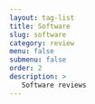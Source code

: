 ```yaml
---
layout: tag-list
title: Software
slug: software
category: review
menu: false
submenu: false
order: 2
description: >
   Software reviews
---
```

